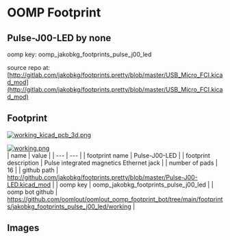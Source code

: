 # OOMP Footprint  
## Pulse-J00-LED  by none  
  
oomp key: oomp_jakobkg_footprints_pulse_j00_led  
  
source repo at: [http://gitlab.com/jakobkg/footprints.pretty/blob/master/USB_Micro_FCI.kicad_mod](http://gitlab.com/jakobkg/footprints.pretty/blob/master/USB_Micro_FCI.kicad_mod)  
## Footprint  
  
[![working_kicad_pcb_3d.png](working_kicad_pcb_3d_600.png)](working_kicad_pcb_3d.png)  
  
[![working.png](working_600.png)](working.png)  
| name | value | 
| --- | --- | 
| footprint name | Pulse-J00-LED | 
| footprint description | Pulse integrated magnetics Ethernet jack | 
| number of pads | 16 | 
| github path | http://github.com/jakobkg/footprints.pretty/blob/master/Pulse-J00-LED.kicad_mod | 
| oomp key | oomp_jakobkg_footprints_pulse_j00_led | 
| oomp bot github | https://github.com/oomlout/oomlout_oomp_footprint_bot/tree/main/footprints/jakobkg_footprints_pulse_j00_led/working | 
## Images  
